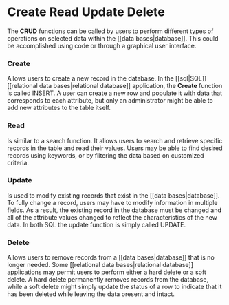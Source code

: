 # Create Read Update Delete
The **CRUD** functions can be called by users to perform different types of operations on selected data within the [[data bases|database]]. This could be accomplished using code or through a graphical user interface.

### Create
 Allows users to create a new record in the database. In the [[sql|SQL]] [[relational data bases|relational database]] application, the **Create** function is called INSERT. A user can create a new row and populate it with data that corresponds to each attribute, but only an administrator might be able to add new attributes to the table itself.

### Read
Is similar to a search function. It allows users to search and retrieve specific records in the table and read their values. Users may be able to find desired records using keywords, or by filtering the data based on customized criteria.

### Update
Is used to modify existing records that exist in the [[data bases|database]]. To fully change a record, users may have to modify information in multiple fields. As a result, the existing record in the database must be changed and all of the attribute values changed to reflect the characteristics of the new data. In both SQL the update function is simply called UPDATE.

### Delete
 Allows users to remove records from a [[data bases|database]] that is no longer needed. Some [[relational data bases|relational database]] applications may permit users to perform either a hard delete or a soft delete. A hard delete permanently removes records from the database, while a soft delete might simply update the status of a row to indicate that it has been deleted while leaving the data present and intact.